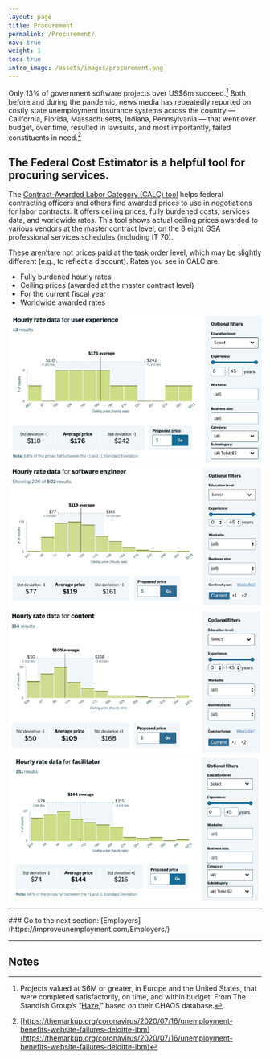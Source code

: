 ```yaml
---
layout: page
title: Procurement
permalink: /Procurement/
nav: true
weight: 1
toc: true
intro_image: /assets/images/procurement.png
---
```


Only 13% of government software projects over US$6m succeed.[^105] Both before and during the pandemic, news media has repeatedly reported on costly state unemployment insurance systems across the country — California, Florida, Massachusetts, Indiana, Pennsylvania — that went over budget, over time, resulted in lawsuits, and most importantly, failed constituents in need.[^106] 

## The Federal Cost Estimator is a helpful tool for procuring services.
The [Contract-Awarded Labor Category (CALC) tool](https://calc.gsa.gov/) helps federal contracting officers and others find awarded prices to use in negotiations for labor contracts. It offers ceiling prices, fully burdened costs, services data, and worldwide rates. This tool shows actual ceiling prices awarded to various vendors at the master contract level, on the 8 eight GSA professional services schedules (including IT 70).

These aren’tare not  prices paid at the task order level, which may be slightly different (e.g., to reflect a discount).
Rates you see in CALC are:
* Fully burdened hourly rates
* Ceiling prices (awarded at the master contract level)
* For the current fiscal year
* Worldwide awarded rates

![Hourly rate data for user experience](/assets/images/image11.png)
![Hourly rate data for software engineer](/assets/images/image4.png)
![Hourly rate data for content](/assets/images/image9.png)
![Hourly rate data for facilitator](/assets/images/image3.png)

<hr>
### Go to the next section: [Employers](https://improveunemployment.com/Employers/)
<hr>

 <!-- Footnotes themselves at the bottom. -->
## Notes

[^105]:
     Projects valued at $6M or greater, in Europe and the United States, that were completed satisfactorily, on time, and within budget. From The Standish Group’s “[Haze](https://www.standishgroup.com/sample_research_files/Haze4.pdf),” based on their CHAOS database.

[^106]:
     [https://themarkup.org/coronavirus/2020/07/16/unemployment-benefits-website-failures-deloitte-ibm](https://themarkup.org/coronavirus/2020/07/16/unemployment-benefits-website-failures-deloitte-ibm)
